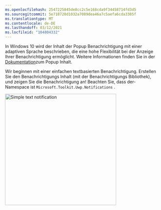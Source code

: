 ```yaml
---
ms.openlocfilehash: 2547225845de8cc2c5e168cda9f34458714fd3d5
ms.sourcegitcommit: 5e718720d1032a7089dea46a7c5aefa6cda3385f
ms.translationtype: MT
ms.contentlocale: de-DE
ms.lasthandoff: 03/12/2021
ms.locfileid: "104804332"
---
```

In Windows 10 wird der Inhalt der Popup Benachrichtigung mit einer adaptiven Sprache beschrieben, die eine hohe Flexibilität bei der Anzeige Ihrer Benachrichtigung ermöglicht. Weitere Informationen finden Sie in der [Dokumentation](../adaptive-interactive-toasts.md)zum Popup Inhalt.

Wir beginnen mit einer einfachen textbasierten Benachrichtigung. Erstellen Sie den Benachrichtigungs Inhalt (mit der Benachrichtigungs Bibliothek), und zeigen Sie die Benachrichtigung an! Beachten Sie, dass der-Namespace ist `Microsoft.Toolkit.Uwp.Notifications` .

<img alt="Simple text notification" src="../images/send-toast-01.png" width="364"/>